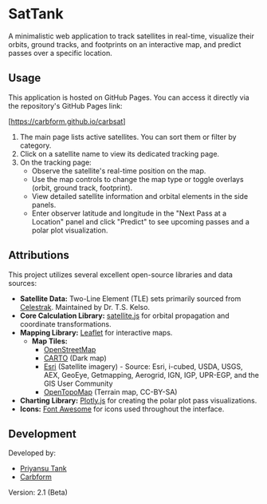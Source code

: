# SatTank

A minimalistic web application to track satellites in real-time, visualize their orbits, ground tracks, and footprints on an interactive map, and predict passes over a specific location.

## Usage

This application is hosted on GitHub Pages. You can access it directly via the repository's GitHub Pages link:

[https://carbform.github.io/carbsat]

1.  The main page lists active satellites. You can sort them or filter by category.
2.  Click on a satellite name to view its dedicated tracking page.
3.  On the tracking page:
    *   Observe the satellite's real-time position on the map.
    *   Use the map controls to change the map type or toggle overlays (orbit, ground track, footprint).
    *   View detailed satellite information and orbital elements in the side panels.
    *   Enter observer latitude and longitude in the "Next Pass at a Location" panel and click "Predict" to see upcoming passes and a polar plot visualization.

## Attributions

This project utilizes several excellent open-source libraries and data sources:

*   **Satellite Data:** Two-Line Element (TLE) sets primarily sourced from [Celestrak](https://celestrak.org/). Maintained by Dr. T.S. Kelso.
*   **Core Calculation Library:** [satellite.js](https://github.com/shashwatak/satellite-js) for orbital propagation and coordinate transformations.
*   **Mapping Library:** [Leaflet](https://leafletjs.com/) for interactive maps.
    *   **Map Tiles:**
        *   [OpenStreetMap](https://www.openstreetmap.org/copyright)
        *   [CARTO](https://carto.com/attributions) (Dark map)
        *   [Esri](https://www.esri.com/en-us/home) (Satellite imagery) - Source: Esri, i-cubed, USDA, USGS, AEX, GeoEye, Getmapping, Aerogrid, IGN, IGP, UPR-EGP, and the GIS User Community
        *   [OpenTopoMap](https://opentopomap.org/) (Terrain map, CC-BY-SA)
*   **Charting Library:** [Plotly.js](https://plotly.com/javascript/) for creating the polar plot pass visualizations.
*   **Icons:** [Font Awesome](https://fontawesome.com/) for icons used throughout the interface.

## Development

Developed by:

*   [Priyansu Tank](https://pbtank.github.io/Tank_Priyansu/)
*   [Carbform](https://github.com/carbform)

Version: 2.1 (Beta) 